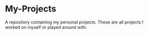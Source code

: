 # My-Projects
A repository containing my personal projects. These are all projects I worked on myself or played around with.
